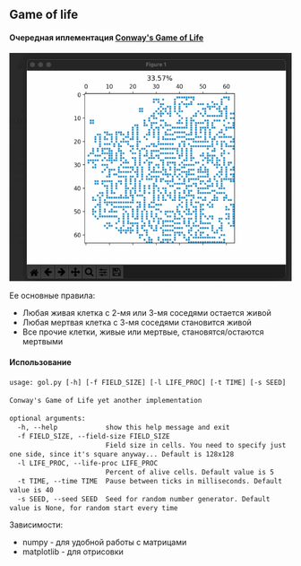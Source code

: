 ## Game of life

#### Очередная иплементация [Conway's Game of Life](https://en.wikipedia.org/wiki/Conway%27s_Game_of_Life)

![game of life](./gol.gif)

Ее основные правила:

* Любая живая клетка с 2-мя или 3-мя соседями остается живой
* Любая мертвая клетка с 3-мя соседями становится живой
* Все прочие клетки, живые или мертвые, становятся/остаются мертвыми

#### Использование
```
usage: gol.py [-h] [-f FIELD_SIZE] [-l LIFE_PROC] [-t TIME] [-s SEED]

Conway's Game of Life yet another implementation

optional arguments:
  -h, --help            show this help message and exit
  -f FIELD_SIZE, --field-size FIELD_SIZE
                        Field size in cells. You need to specify just one side, since it's square anyway... Default is 128x128
  -l LIFE_PROC, --life-proc LIFE_PROC
                        Percent of alive cells. Default value is 5
  -t TIME, --time TIME  Pause between ticks in milliseconds. Default value is 40
  -s SEED, --seed SEED  Seed for random number generator. Default value is None, for random start every time
```

Зависимости:  

* numpy - для удобной работы с матрицами
* matplotlib - для отрисовки
